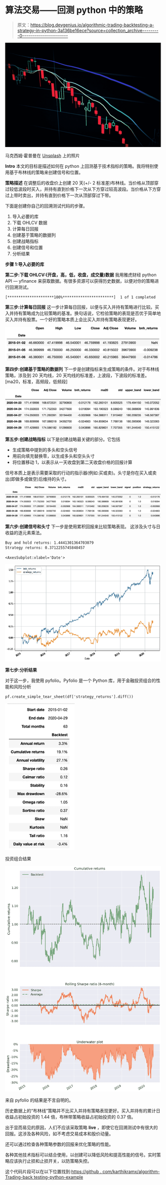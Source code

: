 # 算法交易——回测 python 中的策略

> 原文：<https://blog.devgenius.io/algorithmic-trading-backtesting-a-strategy-in-python-3a136be16ece?source=collection_archive---------0----------------------->

![](img/0019ed67383764effae594465fb36257.png)

马克西姆·霍普曼在 [Unsplash](https://unsplash.com?utm_source=medium&utm_medium=referral) 上的照片

**Intro**
本文的目标是描述如何在 python 上回测基于技术指标的策略。我将特别使用基于布林线的策略来创建信号和位置。

**策略描述**
在调整后的收盘价上创建 20 天(+/- 2 标准差)布林线。当价格从顶部穿过较低波段时买入，并持有直到价格下一次从下方穿过较高波段。当价格从下方穿过上带时卖出，并持有直到价格下一次从顶部穿过下带。

下面是创建你自己的回溯测试代码的步骤。

1.  导入必要的库
2.  下载 OHLCV 数据
3.  计算每日回报
4.  创建基于策略的数据列
5.  创建战略指标
6.  创建信号和位置
7.  分析结果

**步骤 1:导入必要的库**

**第二步:下载 OHLCV:(开盘，高，低，收盘，成交量)数据**
我用雅虎财经 python API — yfinance 来获取数据。有很多资源可以获得历史数据，以便对你的策略进行回溯测试。

```
[*********************100%***********************]  1 of 1 completed
```

**第三步:计算每日回报**
这一步计算每日回报，以便与买入并持有策略进行比较。买入并持有策略成为比较策略的基准。换句话说，它检验策略的表现是否优于简单地买入并持有股票。一个好的策略本质上会比买入并持有策略表现更好。

![](img/2bbd71e31a94f24c7ac389978b58c251.png)

**第四步:创建基于策略的数据列**
下一步是创建指标来生成策略的条件。对于布林线策略，涉及到 20 天均线，20 天均线的标准差，上波段，下波段的标准差。[ma20，标准，高频段，低频段]

![](img/3a84c84a57f5a2ac0929c6335ca080cc.png)

**第五步:创建战略指标**
以下是创建战略最关键的部分。它包括

*   生成策略中提到的多头和空头信号
*   用前向填充替换零，以生成多头和空头头寸
*   将位置移动 1，以表示从一天收盘到第二天收盘价格的回报计算

信号本质上是表示需要采取的行动的指示器(例如:买或卖)。头寸是你在买入或卖出(即做多或做空)后维持的头寸。

![](img/c6c5005fc57aef2495c17224fe8913aa.png)

**第六步:创建信号和头寸**
下一步是使用累积回报来比较策略表现。
这涉及头寸与日收益的逐元素乘法。

```
Buy and hold returns: 1.4441301364703079
Strategy returns: 0.3712255745848457

<AxesSubplot:xlabel='Date'>
```

![](img/2c2591914bc4141cddb3462df984be03.png)

**第七步:分析结果**

对于这一步，我使用 pyfolio。Pyfolio 是一个 Python 库，用于金融投资组合的性能和风险分析

```
pf.create_simple_tear_sheet(df['strategy_returns'].diff())
```

![](img/d2d2cff3b8ab62bc0582c079fd453005.png)

投资组合结果

![](img/fdc8df57225a68e29f1381a4fef11e05.png)

来自 pyfolio 的结果是不言自明的。

历史数据上的“布林线”策略并不比买入并持有策略表现更好。买入并持有的累计日收益占初始投资的 1.44 倍，布林带策略收益占初始投资的 0.37 倍。

出于显而易见的原因，人们不应该采取策略 **live** ，即使它在回溯测试中有很大的回报。这涉及各种风险，如不考虑交易成本和股价动量。

还可以通过检查各种策略参数的回报来优化策略的性能。

各种其他技术指标可以结合使用，以创建可以降低风险和提高性能的信号。实时策略应该执行止损和止损开关，以防策略失控。

这个代码片段可以在以下位置找到:[https://github . com/karthikramx/algorithm-Trading-back testing-python-example](https://github.com/karthikramx/Algorithmic-Trading-Backtesting-python-example)